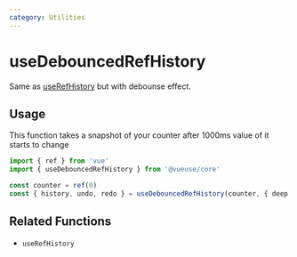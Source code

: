 ```yaml
---
category: Utilities
---
```


# useDebouncedRefHistory

Same as [useRefHistory](https://vueuse.org/core/useRefHistory/) but with debounse effect.

## Usage

This function takes a snapshot of your counter after 1000ms value of it starts to change

```ts
import { ref } from 'vue' 
import { useDebouncedRefHistory } from '@vueuse/core'

const counter = ref(0)
const { history, undo, redo } = useDebouncedRefHistory(counter, { deep: true, }, 1000)
```
## Related Functions

- `useRefHistory`